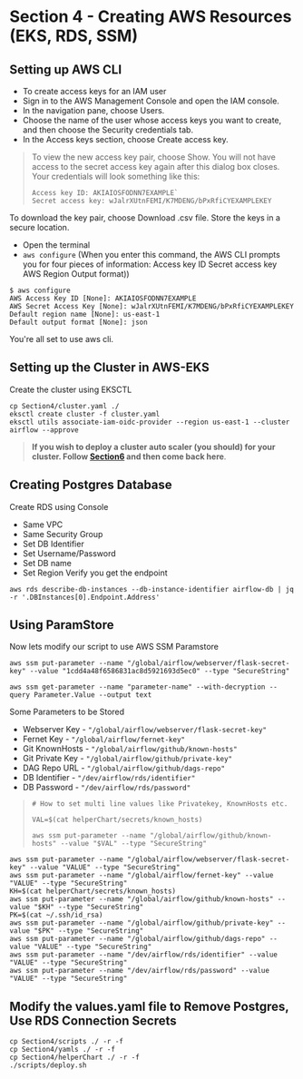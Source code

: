 # Section 4 - Creating AWS Resources (EKS, RDS, SSM)
## Setting up AWS CLI
- To create access keys for an IAM user
- Sign in to the AWS Management Console and open the IAM console.
- In the navigation pane, choose Users.
- Choose the name of the user whose access keys you want to create, and then choose the Security credentials tab.
- In the Access keys section, choose Create access key.
> To view the new access key pair, choose Show. You will not have access to the secret access key again after this dialog box closes. Your credentials will look something like this:
> 
> ```
> Access key ID: AKIAIOSFODNN7EXAMPLE`
>Secret access key: wJalrXUtnFEMI/K7MDENG/bPxRfiCYEXAMPLEKEY
> ```

To download the key pair, choose Download .csv file. Store the keys in a secure location.
- Open the terminal
- `aws configure` (When you enter this command, the AWS CLI prompts you for four pieces of information:
Access key ID Secret access key AWS Region Output format))
```
$ aws configure
AWS Access Key ID [None]: AKIAIOSFODNN7EXAMPLE
AWS Secret Access Key [None]: wJalrXUtnFEMI/K7MDENG/bPxRfiCYEXAMPLEKEY
Default region name [None]: us-east-1
Default output format [None]: json
```
You're all set to use aws cli.
## Setting up the Cluster in AWS-EKS
Create the cluster using EKSCTL
```
cp Section4/cluster.yaml ./
eksctl create cluster -f cluster.yaml
eksctl utils associate-iam-oidc-provider --region us-east-1 --cluster airflow --approve
```
> **If you wish to deploy a cluster auto scaler (you should) for your cluster. Follow [Section6](./Section6.Readme.md) and then come back here**.
## Creating Postgres Database
Create RDS using Console
* Same VPC
* Same Security Group
* Set DB Identifier
* Set Username/Password
* Set DB name
* Set Region
Verify you get the endpoint 
```
aws rds describe-db-instances --db-instance-identifier airflow-db | jq -r '.DBInstances[0].Endpoint.Address'
```
## Using ParamStore
Now lets modify our script to use AWS SSM Paramstore
```
aws ssm put-parameter --name "/global/airflow/webserver/flask-secret-key" --value "1cdd4a48f6586831ac8d5921693d5ec0" --type "SecureString"
```
```
aws ssm get-parameter --name "parameter-name" --with-decryption --query Parameter.Value --output text
```
Some Parameters to be Stored
* Webserver Key     - `"/global/airflow/webserver/flask-secret-key"`
* Fernet Key        - `"/global/airflow/fernet-key"`
* Git KnownHosts    - `"/global/airflow/github/known-hosts"`
* Git Private Key   - `"/global/airflow/github/private-key"`
* DAG Repo URL      - `"/global/airflow/github/dags-repo"`
* DB Identifier     - `"/dev/airflow/rds/identifier"`
* DB Password       - `"/dev/airflow/rds/password"`
>```
># How to set multi line values like Privatekey, KnownHosts etc.
>
>VAL=$(cat helperChart/secrets/known_hosts)
>
>aws ssm put-parameter --name "/global/airflow/github/known-hosts" --value "$VAL" --type "SecureString"
```
aws ssm put-parameter --name "/global/airflow/webserver/flask-secret-key" --value "VALUE" --type "SecureString"
aws ssm put-parameter --name "/global/airflow/fernet-key" --value "VALUE" --type "SecureString"
KH=$(cat helperChart/secrets/known_hosts)
aws ssm put-parameter --name "/global/airflow/github/known-hosts" --value "$KH" --type "SecureString"
PK=$(cat ~/.ssh/id_rsa)
aws ssm put-parameter --name "/global/airflow/github/private-key" --value "$PK" --type "SecureString"
aws ssm put-parameter --name "/global/airflow/github/dags-repo" --value "VALUE" --type "SecureString"
aws ssm put-parameter --name "/dev/airflow/rds/identifier" --value "VALUE" --type "SecureString"
aws ssm put-parameter --name "/dev/airflow/rds/password" --value "VALUE" --type "SecureString"
```
## Modify the values.yaml file to Remove Postgres, Use RDS Connection Secrets
```
cp Section4/scripts ./ -r -f
cp Section4/yamls ./ -r -f
cp Section4/helperChart ./ -r -f
./scripts/deploy.sh
```
